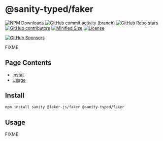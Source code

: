 <!-- >>>>>> BEGIN GENERATED FILE (include): SOURCE packages/faker/_README.md -->
# @sanity-typed/faker

[![NPM Downloads](https://img.shields.io/npm/dw/@sanity-typed/faker?style=flat&logo=npm)](https://www.npmjs.com/package/@sanity-typed/faker)
[![GitHub commit activity (branch)](https://img.shields.io/github/commit-activity/m/saiichihashimoto/sanity-typed?style=flat&logo=github)](https://github.com/saiichihashimoto/sanity-typed/pulls?q=is%3Apr+is%3Aclosed)
[![GitHub Repo stars](https://img.shields.io/github/stars/saiichihashimoto/sanity-typed?style=flat&logo=github)](https://github.com/saiichihashimoto/sanity-typed/stargazers)
[![GitHub contributors](https://img.shields.io/github/contributors/saiichihashimoto/sanity-typed?style=flat&logo=github)](https://github.com/saiichihashimoto/sanity-typed/graphs/contributors)
[![Minified Size](https://img.shields.io/bundlephobia/min/@sanity-typed/faker?style=flat)](https://www.npmjs.com/package/@sanity-typed/faker?activeTab=code)
[![License](https://img.shields.io/github/license/saiichihashimoto/sanity-typed?style=flat)](LICENSE)

[![GitHub Sponsors](https://img.shields.io/github/sponsors/saiichihashimoto?style=flat)](https://github.com/sponsors/saiichihashimoto)

FIXME

## Page Contents
- [Install](#install)
- [Usage](#usage)

## Install

```bash
npm install sanity @faker-js/faker @sanity-typed/faker
```

## Usage

FIXME
<!-- <<<<<< END GENERATED FILE (include): SOURCE packages/faker/_README.md -->
